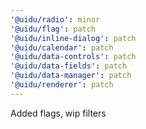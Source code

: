 ```yaml
---
'@uidu/radio': minor
'@uidu/flag': patch
'@uidu/inline-dialog': patch
'@uidu/calendar': patch
'@uidu/data-controls': patch
'@uidu/data-fields': patch
'@uidu/data-manager': patch
'@uidu/renderer': patch
---
```


Added flags, wip filters

